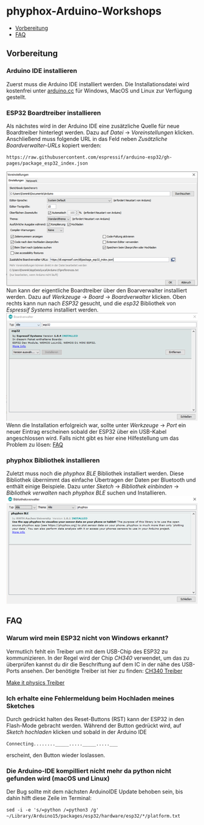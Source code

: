 # phyphox-Arduino-Workshops
* [Vorbereitung](#vorbereitung)  
* [FAQ](#faq)  
## Vorbereitung
### Arduino IDE installieren
Zuerst muss die Arduino IDE installiert werden. Die Installationsdatei wird kostenfrei unter [arduino.cc](https://www.arduino.cc/)
 für Windows, MacOS und Linux zur Verfügung gestellt.
### ESP32 Boardtreiber installieren
Als nächstes wird in der Arduino IDE eine zusätzliche Quelle für neue Boardtreiber hinterlegt werden. Dazu auf _Datei_ &#8594; _Voreinstellungen_ klicken.
Anschließend muss folgende URL in das Feld neben _Zusätzliche Boardverwalter-URLs_ kopiert werden:
```
https://raw.githubusercontent.com/espressif/arduino-esp32/gh-pages/package_esp32_index.json
```
![esp32_url](/pictures/esp32_url.png) <br />
Nun kann der eigentliche Boardtreiber über den Boarverwalter installiert werden. Dazu auf _Werkzeuge_ &#8594; _Board_ &#8594; _Boardverwalter_ klicken. Oben rechts kann nun nach _ESP32_ gesucht, und die _esp32_ Bibliothek von _Espressif Systems_ installiert werden. <br />
![esp32_boardtreiber](/pictures/esp32_installed.png) <br />
Wenn die Installation erfolgreich war, sollte unter _Werkzeuge_ &#8594; _Port_ ein neuer Eintrag erscheinen sobald der ESP32 über ein USB-Kabel angeschlossen wird. Falls nicht gibt es hier eine Hilfestellung um das Problem zu lösen: [FAQ](#faq)

### phyphox Bibliothek installieren
Zuletzt muss noch die _phyphox BLE_ Bibliothek installiert werden. Diese Bibliothek übernimmt das einfache Übertragen der Daten per Bluetooth und enthält einige Beispiele. Dazu unter _Sketch_ &#8594; _Bibliothek einbinden_ &#8594; _Bibliothek verwalten_ nach _phyphox BLE_ suchen und Installieren.
![phyphoxBLE_installed](/pictures/phyphoxBLE_installed.png) <br />
## FAQ
### Warum wird mein ESP32 nicht von Windows erkannt?
Vermutlich fehlt ein Treiber um mit dem USB-Chip des ESP32 zu kommunizieren. In der Regel wird der Chip _CH340_ verwendet, um das zu überprüfen kannst du dir die Beschriftung auf dem IC in der nähe des USB-Ports ansehen. Der benötigte Treiber ist hier zu finden: [CH340 Treiber](https://sparks.gogo.co.nz/ch340.html)

[Make it physics Treiber](https://www.silabs.com/developers/usb-to-uart-bridge-vcp-drivers?tab=downloads)
### Ich erhalte eine Fehlermeldung beim Hochladen meines Sketches
Durch gedrückt halten des Reset-Buttons (RST) kann der ESP32 in den Flash-Mode gebracht werden. Während der Button gedrückt wird, auf _Sketch hochladen_  klicken und sobald in der Arduino IDE 
```
Connecting........_____....._____.....___
```
erscheint, den Button wieder loslassen.
### Die Arduino-IDE kompilliert nicht mehr da python nicht gefunden wird (macOS und Linux) ###
Der Bug sollte mit dem nächsten ArduinoIDE Update behoben sein, bis dahin hilft diese Zeile im Terminal:
```
sed -i -e 's/=python /=python3 /g' ~/Library/Arduino15/packages/esp32/hardware/esp32/*/platform.txt
```
